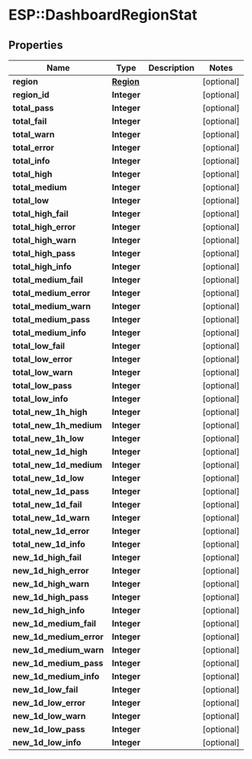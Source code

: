 # ESP::DashboardRegionStat

## Properties
Name | Type | Description | Notes
------------ | ------------- | ------------- | -------------
**region** | [**Region**](Region.md) |  | [optional] 
**region_id** | **Integer** |  | [optional] 
**total_pass** | **Integer** |  | [optional] 
**total_fail** | **Integer** |  | [optional] 
**total_warn** | **Integer** |  | [optional] 
**total_error** | **Integer** |  | [optional] 
**total_info** | **Integer** |  | [optional] 
**total_high** | **Integer** |  | [optional] 
**total_medium** | **Integer** |  | [optional] 
**total_low** | **Integer** |  | [optional] 
**total_high_fail** | **Integer** |  | [optional] 
**total_high_error** | **Integer** |  | [optional] 
**total_high_warn** | **Integer** |  | [optional] 
**total_high_pass** | **Integer** |  | [optional] 
**total_high_info** | **Integer** |  | [optional] 
**total_medium_fail** | **Integer** |  | [optional] 
**total_medium_error** | **Integer** |  | [optional] 
**total_medium_warn** | **Integer** |  | [optional] 
**total_medium_pass** | **Integer** |  | [optional] 
**total_medium_info** | **Integer** |  | [optional] 
**total_low_fail** | **Integer** |  | [optional] 
**total_low_error** | **Integer** |  | [optional] 
**total_low_warn** | **Integer** |  | [optional] 
**total_low_pass** | **Integer** |  | [optional] 
**total_low_info** | **Integer** |  | [optional] 
**total_new_1h_high** | **Integer** |  | [optional] 
**total_new_1h_medium** | **Integer** |  | [optional] 
**total_new_1h_low** | **Integer** |  | [optional] 
**total_new_1d_high** | **Integer** |  | [optional] 
**total_new_1d_medium** | **Integer** |  | [optional] 
**total_new_1d_low** | **Integer** |  | [optional] 
**total_new_1d_pass** | **Integer** |  | [optional] 
**total_new_1d_fail** | **Integer** |  | [optional] 
**total_new_1d_warn** | **Integer** |  | [optional] 
**total_new_1d_error** | **Integer** |  | [optional] 
**total_new_1d_info** | **Integer** |  | [optional] 
**new_1d_high_fail** | **Integer** |  | [optional] 
**new_1d_high_error** | **Integer** |  | [optional] 
**new_1d_high_warn** | **Integer** |  | [optional] 
**new_1d_high_pass** | **Integer** |  | [optional] 
**new_1d_high_info** | **Integer** |  | [optional] 
**new_1d_medium_fail** | **Integer** |  | [optional] 
**new_1d_medium_error** | **Integer** |  | [optional] 
**new_1d_medium_warn** | **Integer** |  | [optional] 
**new_1d_medium_pass** | **Integer** |  | [optional] 
**new_1d_medium_info** | **Integer** |  | [optional] 
**new_1d_low_fail** | **Integer** |  | [optional] 
**new_1d_low_error** | **Integer** |  | [optional] 
**new_1d_low_warn** | **Integer** |  | [optional] 
**new_1d_low_pass** | **Integer** |  | [optional] 
**new_1d_low_info** | **Integer** |  | [optional] 



